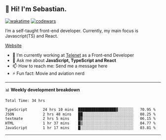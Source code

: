 ## 👋 Hi! I'm Sebastian.

[![wakatime](https://wakatime.com/badge/user/df0036c6-328a-4a39-be9b-e49417ed22a1.svg)](https://wakatime.com/@df0036c6-328a-4a39-be9b-e49417ed22a1)
[![codewars](https://www.codewars.com/users/sebavuye/badges/small)](https://www.codewars.com/users/sebavuye)

I’m a self-taught front-end developer. Currently, my main focus is Javascript(TS) and React.

[Website](https://sebastianvuye.be)

- 🔭 I’m currently working at [Telenet](https://telenet.be/) as a Front-end Developer
- 💬 Ask me about **JavaScript, TypeScript and React**
- 📫 How to reach me: Send me a message here
- ⚡ Fun fact: Movie and aviation nerd

-------

📊 **Weekly development breakdown**

<!--START_SECTION:waka-->

```txt
Total Time: 34 hrs

TypeScript       24 hrs 10 mins  █████████████████▓░░░░░░░   70.95 %
JSON             2 hrs 48 mins   ██░░░░░░░░░░░░░░░░░░░░░░░   08.25 %
textmate         2 hrs 5 mins    █▓░░░░░░░░░░░░░░░░░░░░░░░   06.15 %
HTML             1 hr 37 mins    █▒░░░░░░░░░░░░░░░░░░░░░░░   04.77 %
JavaScript       1 hr 17 mins    █░░░░░░░░░░░░░░░░░░░░░░░░   03.81 %
```

<!--END_SECTION:waka-->
-------
